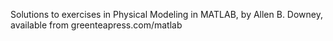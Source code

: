 Solutions to exercises in Physical Modeling in MATLAB, by Allen B. Downey, available from greenteapress.com/matlab